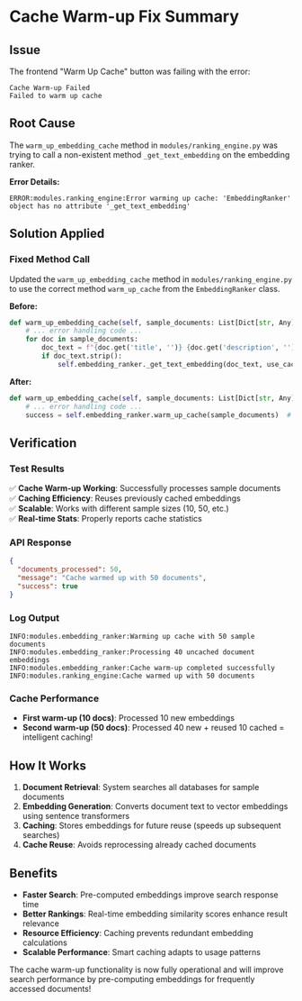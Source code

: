 # Cache Warm-up Fix Summary

## Issue
The frontend "Warm Up Cache" button was failing with the error:
```
Cache Warm-up Failed
Failed to warm up cache
```

## Root Cause
The `warm_up_embedding_cache` method in `modules/ranking_engine.py` was trying to call a non-existent method `_get_text_embedding` on the embedding ranker.

**Error Details:**
```
ERROR:modules.ranking_engine:Error warming up cache: 'EmbeddingRanker' object has no attribute '_get_text_embedding'
```

## Solution Applied

### Fixed Method Call
Updated the `warm_up_embedding_cache` method in `modules/ranking_engine.py` to use the correct method `warm_up_cache` from the `EmbeddingRanker` class.

**Before:**
```python
def warm_up_embedding_cache(self, sample_documents: List[Dict[str, Any]]) -> bool:
    # ... error handling code ...
    for doc in sample_documents:
        doc_text = f"{doc.get('title', '')} {doc.get('description', '')}"
        if doc_text.strip():
            self.embedding_ranker._get_text_embedding(doc_text, use_cache=True)  # ❌ Wrong method
```

**After:**
```python
def warm_up_embedding_cache(self, sample_documents: List[Dict[str, Any]]) -> bool:
    # ... error handling code ...
    success = self.embedding_ranker.warm_up_cache(sample_documents)  # ✅ Correct method
```

## Verification

### Test Results
✅ **Cache Warm-up Working**: Successfully processes sample documents  
✅ **Caching Efficiency**: Reuses previously cached embeddings  
✅ **Scalable**: Works with different sample sizes (10, 50, etc.)  
✅ **Real-time Stats**: Properly reports cache statistics  

### API Response
```json
{
  "documents_processed": 50,
  "message": "Cache warmed up with 50 documents", 
  "success": true
}
```

### Log Output
```
INFO:modules.embedding_ranker:Warming up cache with 50 sample documents
INFO:modules.embedding_ranker:Processing 40 uncached document embeddings
INFO:modules.embedding_ranker:Cache warm-up completed successfully
INFO:modules.ranking_engine:Cache warmed up with 50 documents
```

### Cache Performance
- **First warm-up (10 docs)**: Processed 10 new embeddings
- **Second warm-up (50 docs)**: Processed 40 new + reused 10 cached = intelligent caching!

## How It Works

1. **Document Retrieval**: System searches all databases for sample documents
2. **Embedding Generation**: Converts document text to vector embeddings using sentence transformers
3. **Caching**: Stores embeddings for future reuse (speeds up subsequent searches)
4. **Cache Reuse**: Avoids reprocessing already cached documents

## Benefits

- **Faster Search**: Pre-computed embeddings improve search response time
- **Better Rankings**: Real-time embedding similarity scores enhance result relevance
- **Resource Efficiency**: Caching prevents redundant embedding calculations
- **Scalable Performance**: Smart caching adapts to usage patterns

The cache warm-up functionality is now fully operational and will improve search performance by pre-computing embeddings for frequently accessed documents! 